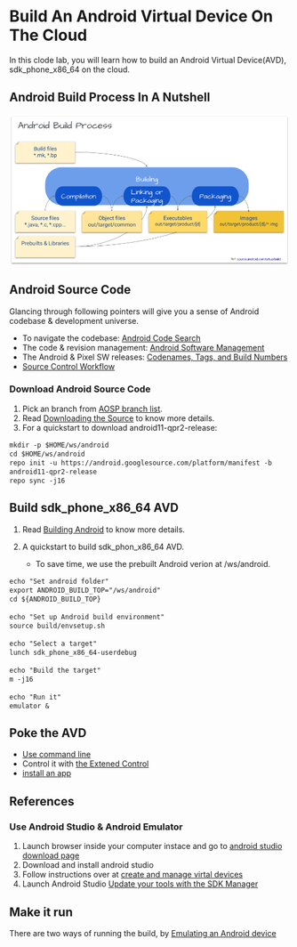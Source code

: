 # Build An Android Virtual Device On The Cloud
In this clode lab, you will learn how to build an Android Virtual Device(AVD),
sdk_phone_x86_64 on the cloud.

## Android Build Process In A Nutshell
![Android Build Process](res/Android%20Build%20Process.png)

## Android Source Code
Glancing through following pointers will give you a sense of Android codebase &
development universe.
- To navigate the codebase: [Android Code Search](https://cs.android.com/)
- The code & revision management: [Android Software Management](https://source.android.com/setup/start/codelines)
- The Android & Pixel SW releases: [Codenames, Tags, and Build Numbers](https://source.android.com/setup/start/build-numbers)
- [Source Control Workflow](https://source.android.com/setup/create/coding-tasks)


### Download Android Source Code
1. Pick an branch from [AOSP branch list](https://android.googlesource.com/platform/manifest/+refs).
2. Read [Downloading the Source](https://source.android.com/setup/build/downloading) to know more details.
3. For a quickstart to download android11-qpr2-release:

```
mkdir -p $HOME/ws/android
cd $HOME/ws/android
repo init -u https://android.googlesource.com/platform/manifest -b android11-qpr2-release
repo sync -j16
```

## Build sdk_phone_x86_64 AVD
1. Read [Building Android](https://source.android.com/setup/build/building) to know more details.

2. A quickstart to build sdk_phon_x86_64 AVD.
    - To save time, we use the prebuilt Android verion at /ws/android.
```
echo "Set android folder"
export ANDROID_BUILD_TOP="/ws/android"
cd ${ANDROID_BUILD_TOP}

echo "Set up Android build environment"
source build/envsetup.sh

echo "Select a target"
lunch sdk_phone_x86_64-userdebug

echo "Build the target"
m -j16

echo "Run it"
emulator &
```

## Poke the AVD
- [Use command line](https://developer.android.com/studio/run/emulator-commandline)
- Control it with [the Extened Control](https://developer.android.com/studio/run/emulator#extended)
- [install an app](https://developer.android.com/studio/run/emulator-commandline#apps)


## References
### Use Android Studio & Android Emulator
1. Launch browser inside your computer instace and go to [android studio download page](https://developer.android.com/studio)
2. Download and install android studio
3. Follow instructions over at [create and manage virtal devices](https://developer.android.com/studio/run/managing-avds#createavd)
4. Launch Android Studio [Update your tools with the SDK Manager](https://developer.android.com/studio/intro/update#sdk-manager)


## Make it run
There are two ways of running the build, by [Emulating an Android device](https://source.android.com/setup/build/building#emulate-an-android-device)
